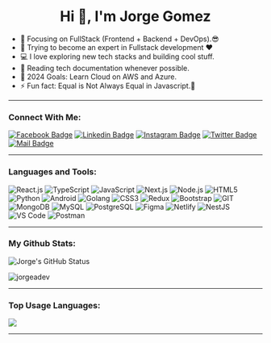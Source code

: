 <h1 align="center">Hi 👋, I'm Jorge Gomez</h1>
<!-- <h3 align="center">A creative software engineer :)</h3> -->

<!-- ![](https://komarev.com/ghpvc/?username=jorgeadev&abbreviated=true&color=green) -->

- 🔭 Focusing on FullStack (Frontend + Backend + DevOps).😎
- 🌱 Trying to become an expert in Fullstack development ❤
- 💻 I love exploring new tech stacks and building cool stuff.
- 📰 Reading tech documentation whenever possible.
- 🥅 2024 Goals: Learn Cloud on AWS and Azure.
- ⚡ Fun fact: Equal is Not Always Equal in Javascript.🤣

---

### Connect With Me:

[![Facebook Badge](https://img.shields.io/badge/Facebook-1877F2?style=for-the-badge&logo=facebook&logoColor=white)](https://facebook.com/jorgeadev)
[![Linkedin Badge](https://img.shields.io/badge/LinkedIn-0077B5?style=for-the-badge&logo=linkedin&logoColor=white)](https://www.linkedin.com/in/jorgeadev) 
[![Instagram Badge](https://img.shields.io/badge/Instagram-E4405F?style=for-the-badge&logo=instagram&logoColor=white)](https://instagram.com/jorgeadev)
[![Twitter Badge](https://img.shields.io/badge/Twitter-1DA1F2?style=for-the-badge&logo=twitter&logoColor=white)](https://x.com/jorgeadev)
[![Mail Badge](https://img.shields.io/badge/Gmail-D14836?style=for-the-badge&logo=gmail&logoColor=white)](mailto:jorgealbertogomezgomez77@gmail.com)

---

### Languages and Tools:

![React.js](https://img.shields.io/badge/React-20232A?style=for-the-badge&logo=react&logoColor=61DAFB)
![TypeScript](https://img.shields.io/badge/TypeScript-007ACC?style=for-the-badge&logo=typescript&logoColor=white)
![JavaScript](https://img.shields.io/badge/JavaScript-F7DF1E?style=for-the-badge&logo=javascript&logoColor=black)
![Next.js](https://img.shields.io/badge/Next.js-f7f7f7?style=for-the-badge&logo=Next.js&logoColor=000000)
![Node.js](https://img.shields.io/badge/Node.js-43853D?style=for-the-badge&logo=node-dot-js&logoColor=white)
![HTML5](https://img.shields.io/badge/HTML5-E34F26?style=for-the-badge&logo=html5&logoColor=white)
![Python](https://img.shields.io/badge/Python-FFD43B?style=for-the-badge&logo=python&logoColor=blue)
![Android](https://img.shields.io/badge/Android-3DDC84?style=for-the-badge&logo=android&logoColor=white)
![Golang](https://img.shields.io/badge/Go-00ADD8?style=for-the-badge&logo=go&logoColor=white)
![CSS3](https://img.shields.io/badge/CSS3-1572B6?style=for-the-badge&logo=css3&logoColor=white)
![Redux](https://img.shields.io/badge/Redux-black?style=for-the-badge&logo=Redux&logoColor=764ABC)
![Bootstrap](https://img.shields.io/badge/Bootstrap-563D7C?style=for-the-badge&logo=bootstrap&logoColor=white)
![GIT](	https://img.shields.io/badge/GIT-E44C30?style=for-the-badge&logo=git&logoColor=white)
![MongoDB](https://img.shields.io/badge/MongoDB-F7F7F7?style=for-the-badge&logo=mongodb&logoColor=49A248)
![MySQL](https://img.shields.io/badge/MySQL-005C84?style=for-the-badge&logo=mysql&logoColor=white)
![PostgreSQL](https://img.shields.io/badge/PostgreSQL-31658D?style=for-the-badge&logo=PostgreSQL&logoColor=white)
![Figma](https://img.shields.io/badge/Figma-f7f7f7?style=for-the-badge&logo=Figma&logoColor=F24E1E)
![Netlify](https://img.shields.io/badge/Netlify-00C7B7?style=for-the-badge&logo=netlify&logoColor=white)
![NestJS](https://img.shields.io/badge/Nestjs-000000?style=for-the-badge&logo=nestjs&logoColor=D9224D)
![VS Code](https://img.shields.io/badge/VisualStudio-2C2B30?style=for-the-badge&logo=VisualStudioCode&logoColor=007ACC)
![Postman](https://img.shields.io/badge/Postman-f7f7f7?style=for-the-badge&logo=Postman&logoColor=FF6C37)

---

<!-- 👩🏻 Among my hobbies are: coding, reading, watching series and movies, playing games on the PC and studying the technologies that appeal to me the most.

* ✨ Twitter: https://twitter.com/jorgeadev
* ✨ Instagram: https://www.instagram.com/jorgeadev/
* ✨ Linkedin: https://www.linkedin.com/in/jorgeadev/

 ### 👨🏻‍💻 About Me
- 🔭 I’m currently working on my [Special Repository](https://github.com/jorgeadev/jorgeadev)
- 🌱 I’m currently learning JavaScript wit Node.js, Laravel and React.js
- 👯 I’m looking to collaborate on team
- 💬 Ask me about frontend, backend, algorthimn, interview etc 
- 📫 Feel free to reach me: **jorgealbertogomezgomez77@gmail.com**

<img align="left" src="https://github-readme-stats.vercel.app/api/top-langs/?username=jorgeadev&langs_count=8&hide=jupyter%20notebook,python&show_icons=true&locale=en&layout=compact" height="165" alt="jorgeadev" />

<img align="left" src="https://github-readme-stats.vercel.app/api?username=jorgeadev&show_icons=true&locale=en" alt="jorgeadev"  height="165" />

<img src="https://github-profile-trophy.vercel.app/?username=jorgeadev&theme=flat&column=7" alt="logo" height="160" align="center" style="margin: auto; margin-bottom: 20px;" />

<img align="center" src="https://github-readme-streak-stats.herokuapp.com/?user=jorgeadev" style="margin: auto; margin-bottom: 20px;" />
-->

<!--
<img align="left" src="https://github-readme-stats.vercel.app/api/top-langs/?username=jorgeadev&langs_count=8&hide=jupyter%20notebook,java,python&show_icons=true&locale=en&layout=compact" height="165" alt="jorgeadev" />

<img align="left" src="https://github-readme-stats.vercel.app/api/top-langs?username=jorgeadev&show_icons=true&locale=en&layout=compact"  height="165" alt="jorgeadev" />
[![Readme Card](https://github-readme-stats.vercel.app/api/pin/?username=jorgeadev&repo=github-readme-stats)](https://github.com/jorgeadev/github-readme-stats)
<hr>

 ![Snake animation](https://github.com/Albinzr/snakeMe/blob/output/github-contribution-grid-snake.svg)
 </div>
 
<hr>
[![GitHub followers](https://img.shields.io/github/followers/jorgeadev.svg?style=social&label=Follow&maxAge=2592000)](https://github.com/jorgeadev?tab=followers)
[Jorge Alberto Gomez Gomez GitHub stats](https://github-readme-stats.vercel.app/api?username=jorgeadev&hide=contribs,prs&theme=buefy&show_icons=true) 
[![Top Langs](https://github-readme-stats.vercel.app/api/top-langs/?username=jorgeadev&layout=compact&theme=buefy)](https://github.com/jorgealbertogomezgomez77/github-readme-stats)
<img src="https://github-readme-stats.vercel.app/api?username=jorgeadev&show_icons=true" alt="logo" height="160" align="right" style="margin: 5px; margin-bottom: 20px;" />
-->

### My Github Stats:

<p>
  <img align="center" src="https://github-readme-stats.vercel.app/api?username=jorgeadev&show_icons=true&include_all_commits=true&theme=algolia&hide_border=true" alt="Jorge's GitHub Status" />
</p>
<p>
  <img align="center" src="https://github-readme-streak-stats.herokuapp.com/?user=jorgeadev&theme=algolia" alt="jorgeadev" />
</p>

---

### Top Usage Languages:

<img align="center" src="https://github-readme-stats.vercel.app/api/top-langs/?username=said7388&layout=compact&theme=algolia&hide_border=true&&langs_count=10" />

---

<!--
### StarDev Ranking

<a href="https://stardev.io/developers/jorgeadev"><img alt="Check out jorge's profile on stardev.io" src="https://stardev.io/developers/jorgeadev/badge/languages/locality.svg" /></a>
-->
